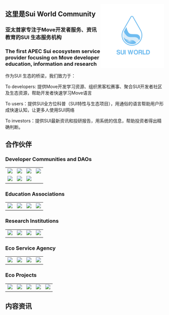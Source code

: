 <img 
    align="right" 
    style="pointer-events:none;" 
    src="./images/logotiny.png" width=40%
/>

## 这里是Sui World Community

### 亚太首家专注于Move开发者服务、资讯教育的SUI 生态服务机构

### The first APEC Sui ecosystem service provider focusing on Move developer education, information and research

作为SUI 生态的桥梁，我们致力于：

To developers: 提供Move开发学习资源、组织黑客松赛事、聚合SUI开发者社区及生态资源，帮助开发者快速学习Move语言

To users：提供SUI全方位科普（SUI特性与生态项目），用通俗的语言帮助用户形成快速认知，让更多人使用SUI网络

To investors：提供SUI最新资讯和投研报告，用系统的信息，帮助投资者得出精确判断。

## 合作伙伴

### Developer Communities and DAOs

<table border=0>
    <tr>
        <td width=25%>
            <image src="./images/developer/movefans.jpg">
        </td>
        <td width=25%>
            <image src="./images/developer/moncegeek.png">
        </td>
        <td width=25%>
            <image src="./images/developer/rebase.png">
        </td>
        <td width=25%>
            <image src="./images/developer/movedao.png">
        </td>
    </tr>
    <tr>
        <td width=25%>
            <image src="./images/developer/rust.png">
        </td>
        <td width=25%>
            <image src="./images/developer/movebit.png">
        </td>
        <td width=25%>
            <image src="./images/developer/cow.jpg">
        </td>
    </tr>
</table>

### Education Associations

<table border=0>
    <tr>
        <td width=25%>
            <image src="./images/edu/dcode.jpg">
        </td>
        <td width=25%>
            <image src="./images/edu/thub.png">
        </td>
        <td width=25%>
            <image src="./images/edu/pkublockchain.png">
        </td>
        <td width=25%>
            <image src="./images/edu/blockchainacademy.jpg">
        </td>
    </tr>
</table>

### Research Institutions

<table border=0>
    <tr>
        <td width=25%>
            <image src="./images/research/bixin.jpg">
        </td>
        <td width=25%>
            <image src="./images/research/atcapital.jpg">
        </td>
        <td width=25%>
            <image src="./images/research/nothing.jpg">
        </td>
        <td width=25%>
            <image src="./images/research/cryptogeek.png">
        </td>
    </tr>
</table>

### Eco Service Agency

<table border=0>
    <tr>
        <td width=25%>
            <image src="./images/services/e3.jpg">
        </td>
        <td width=25%>
            <image src="./images/services/dejob.jpg">
        </td>
        <td width=25%>
            <image src="./images/services/suifeeds.png">
        </td>
        <td width=25%>
            <image src="./images/services/whale.jpg">
        </td>
    </tr>
</table>

### Eco Projects

<table border=0>
    <tr>
        <td width=20%>
            <image src="./images/projects/proj1.png">
        </td>
        <td width=20%>
            <image src="./images/projects/proj2.jpg">
        </td>
        <td width=20%>
            <image src="./images/projects/proj3.png">
        </td>
        <td width=20%>
            <image src="./images/projects/proj4.jpg">
        </td>
        <td width=20%>
            <image src="./images/projects/proj5.jpg">
        </td>
    </tr>
</table>

## 内容资讯


<!--
**SuiWorld/suiworld** is a ✨ _special_ ✨ repository because its `README.md` (this file) appears on your GitHub profile.

Here are some ideas to get you started:

- 🔭 I’m currently working on ...
- 🌱 I’m currently learning ...
- 👯 I’m looking to collaborate on ...
- 🤔 I’m looking for help with ...
- 💬 Ask me about ...
- 📫 How to reach me: ...
- 😄 Pronouns: ...
- ⚡ Fun fact: ...
-->
